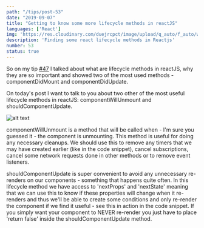 ```yaml
---
path: "/tips/post-53"
date: "2019-09-07"
title: "Getting to know some more lifecycle methods in reactJS"
languages: ['React']
img: 'https://res.cloudinary.com/duejrcpct/image/upload/q_auto/f_auto/w_1000/v1586883449/tips/53-1_qdjl64.png'
description: 'Finding some react lifecycle methods in Reactjs'
number: 53
status: true
---
```


So on my tip [#47](/tips/post-47) I talked about what are lifecycle methods in reactJS, why they are so important and showed two of the most used methods - componentDidMount and componentDidUpdate.

On today's post I want to talk to you about two other of the most useful lifecycle methods in reactJS: componentWillUnmount and shouldComponentUpdate.

![alt text](https://res.cloudinary.com/duejrcpct/image/upload/q_auto/f_auto/w_1000/v1586883449/tips/53-2_gnkaky.png "React lifecycle methods")

componentWillUnmount is a method that will be called when - I'm sure you guessed it - the component is unmounting. This method is useful for doing any necessary cleanups. We should use this to remove any timers that we may have created earlier (like in the code snippet), cancel subscriptions, cancel some network requests done in other methods or to remove event listeners.

shouldComponentUpdate is super convenient to avoid any unnecessary re-renders on our components - something that happens quite often. In this lifecycle method we have access to 'nextProps' and 'nextState' meaning that we can use this to know if these properties will change when it re-renders and thus we'll be able to create some conditions and only re-render the component if we find it useful - see this in action in the code snippet.
If you simply want your component to NEVER re-render you just have to place 'return false' inside the shouldComponentUpdate method.